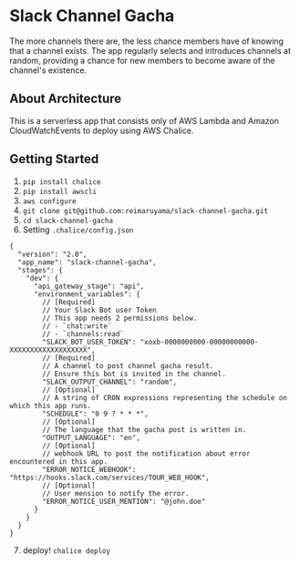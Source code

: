 # Slack Channel Gacha

The more channels there are, the less chance members have of knowing that a channel exists.
The app regularly selects and introduces channels at random, providing a chance for new members to become aware of the channel's existence.

## About Architecture

This is a serverless app that consists only of AWS Lambda and Amazon CloudWatchEvents to deploy using AWS Chalice.

## Getting Started

1. `pip install chalice`
2. `pip install awscli`
3. `aws configure`
4. `git clone git@github.com:reimaruyama/slack-channel-gacha.git`
5. `cd slack-channel-gacha`
6. Setting `.chalice/config.json`

```json5
{
  "version": "2.0",
  "app_name": "slack-channel-gacha",
  "stages": {
    "dev": {
      "api_gateway_stage": "api",
      "environment_variables": {
        // [Required]
        // Your Slack Bot user Token
        // This app needs 2 permissions below.
        // - `chat:write`
        // - `channels:read`
        "SLACK_BOT_USER_TOKEN": "xoxb-0000000000-00000000000-XXXXXXXXXXXXXXXXXXX",
        // [Required]
        // A channel to post channel gacha result.
        // Ensure this bot is invited in the channel.
        "SLACK_OUTPUT_CHANNEL": "random",
        // [Optional]
        // A string of CRON expressions representing the schedule on which this app runs.
        "SCHEDULE": "0 9 ? * * *",
        // [Optional]
        // The language that the gacha post is written in.
        "OUTPUT_LANGUAGE": "en",
        // [Optional]
        // webhook URL to post the notification about error encountered in this app.
        "ERROR_NOTICE_WEBHOOK": "https://hooks.slack.com/services/TOUR_WEB_HOOK",
        // [Optional]
        // User mension to notify the error.
        "ERROR_NOTICE_USER_MENTION": "@john.doe"
      }
    }
  }
}

```

7. deploy! `chalice deploy`

